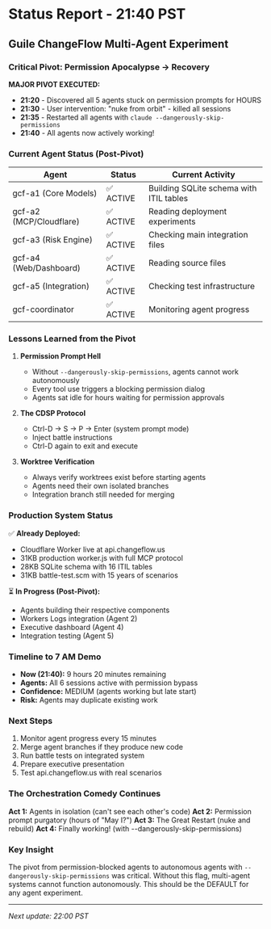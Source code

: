 # Status Report - 21:40 PST
## Guile ChangeFlow Multi-Agent Experiment

### Critical Pivot: Permission Apocalypse → Recovery

**MAJOR PIVOT EXECUTED:**
- **21:20** - Discovered all 5 agents stuck on permission prompts for HOURS
- **21:30** - User intervention: "nuke from orbit" - killed all sessions
- **21:35** - Restarted all agents with `claude --dangerously-skip-permissions`
- **21:40** - All agents now actively working!

### Current Agent Status (Post-Pivot)

| Agent | Status | Current Activity |
|-------|--------|------------------|
| gcf-a1 (Core Models) | ✅ ACTIVE | Building SQLite schema with ITIL tables |
| gcf-a2 (MCP/Cloudflare) | ✅ ACTIVE | Reading deployment experiments |
| gcf-a3 (Risk Engine) | ✅ ACTIVE | Checking main integration files |
| gcf-a4 (Web/Dashboard) | ✅ ACTIVE | Reading source files |
| gcf-a5 (Integration) | ✅ ACTIVE | Checking test infrastructure |
| gcf-coordinator | ✅ ACTIVE | Monitoring agent progress |

### Lessons Learned from the Pivot

1. **Permission Prompt Hell**
   - Without `--dangerously-skip-permissions`, agents cannot work autonomously
   - Every tool use triggers a blocking permission dialog
   - Agents sat idle for hours waiting for permission approvals

2. **The CDSP Protocol**
   - Ctrl-D → S → P → Enter (system prompt mode)
   - Inject battle instructions
   - Ctrl-D again to exit and execute

3. **Worktree Verification**
   - Always verify worktrees exist before starting agents
   - Agents need their own isolated branches
   - Integration branch still needed for merging

### Production System Status

✅ **Already Deployed:**
- Cloudflare Worker live at api.changeflow.us
- 31KB production worker.js with full MCP protocol
- 28KB SQLite schema with 16 ITIL tables
- 31KB battle-test.scm with 15 years of scenarios

⏳ **In Progress (Post-Pivot):**
- Agents building their respective components
- Workers Logs integration (Agent 2)
- Executive dashboard (Agent 4)
- Integration testing (Agent 5)

### Timeline to 7 AM Demo

- **Now (21:40):** 9 hours 20 minutes remaining
- **Agents:** All 6 sessions active with permission bypass
- **Confidence:** MEDIUM (agents working but late start)
- **Risk:** Agents may duplicate existing work

### Next Steps

1. Monitor agent progress every 15 minutes
2. Merge agent branches if they produce new code
3. Run battle tests on integrated system
4. Prepare executive presentation
5. Test api.changeflow.us with real scenarios

### The Orchestration Comedy Continues

**Act 1:** Agents in isolation (can't see each other's code)
**Act 2:** Permission prompt purgatory (hours of "May I?")
**Act 3:** The Great Restart (nuke and rebuild)
**Act 4:** Finally working! (with --dangerously-skip-permissions)

### Key Insight

The pivot from permission-blocked agents to autonomous agents with `--dangerously-skip-permissions` was critical. Without this flag, multi-agent systems cannot function autonomously. This should be the DEFAULT for any agent experiment.

---

*Next update: 22:00 PST*